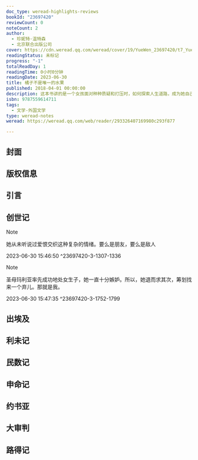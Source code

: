 ```yaml
---
doc_type: weread-highlights-reviews
bookId: "23697420"
reviewCount: 0
noteCount: 2
author:
  - 珍妮特·温特森
  - 北京联合出版公司
cover: https://cdn.weread.qq.com/weread/cover/19/YueWen_23697420/t7_YueWen_23697420.jpg
readingStatus: 未标记
progress: "-1"
totalReadDay: 1
readingTime: 0小时0分钟
readingDate: 2023-06-30
title: 橘子不是唯一的水果
published: 2018-04-01 00:00:00
description: 这本书讲的是一个女孩面对种种质疑和打压时，如何探索人生道路，成为她自己的故事，时而有趣到让你发笑，时而悲伤到近乎残酷。生活，是悲喜交替。茫然，让你错失良机、最终失意。勇气，带你奋力前划、逆流而上。每个人心中那个犟头倔脑的小孩，正是我们对抗不公、压制与威胁的力量源泉。我们接受教导，接受知识，接受正确与错误、真实与虚构的界限。有一天，我们会发现：围墙坍塌，原来外面还有别的世界，命运，还有别的可能。而橘子，从来都不是唯一的水果。
isbn: 9787559614711
tags:
  - 文学-外国文学
type: weread-notes
weread: https://weread.qq.com/web/reader/293326407169980c293f877

---
```



## 封面

## 版权信息

## 引言

## 创世记

> [!NOTE] 
> 她从未听说过爱恨交织这种复杂的情绪。要么是朋友，要么是敌人
> 
> 2023-06-30 15:46:50 ^23697420-3-1307-1336

> [!NOTE] 
> 圣母玛利亚率先成功地处女生子，她一直十分嫉妒。所以，她退而求其次，筹划找来一个弃儿。那就是我。
> 
> 2023-06-30 15:47:35 ^23697420-3-1752-1799

## 出埃及

## 利未记

## 民数记

## 申命记

## 约书亚

## 大审判

## 路得记

